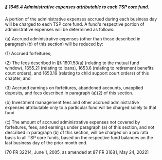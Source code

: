 ##### § 1645.4 Administrative expenses attributable to each TSP core fund. #####

A portion of the administrative expenses accrued during each business day will be charged to each TSP core fund. A fund's respective portion of administrative expenses will be determined as follows:

(a) Accrued administrative expenses (other than those described in paragraph (b) of this section) will be reduced by:

(1) Accrued forfeitures;

(2) The fees described in §§ 1601.53(a) (relating to the mutual fund window), 1655.21 (relating to loans), 1653.6 (relating to retirement benefits court orders), and 1653.16 (relating to child support court orders) of this chapter; and

(3) Accrued earnings on forfeitures, abandoned accounts, unapplied deposits, and fees described in paragraph (a)(2) of this section.

(b) Investment management fees and other accrued administrative expenses attributable only to a particular fund will be charged solely to that fund.

(c) The amount of accrued administrative expenses not covered by forfeitures, fees, and earnings under paragraph (a) of this section, and not described in paragraph (b) of this section, will be charged on a pro rata basis to all TSP core funds, based on the respective fund balances on the last business day of the prior month end.

[70 FR 32214, June 1, 2005, as amended at 87 FR 31681, May 24, 2022]